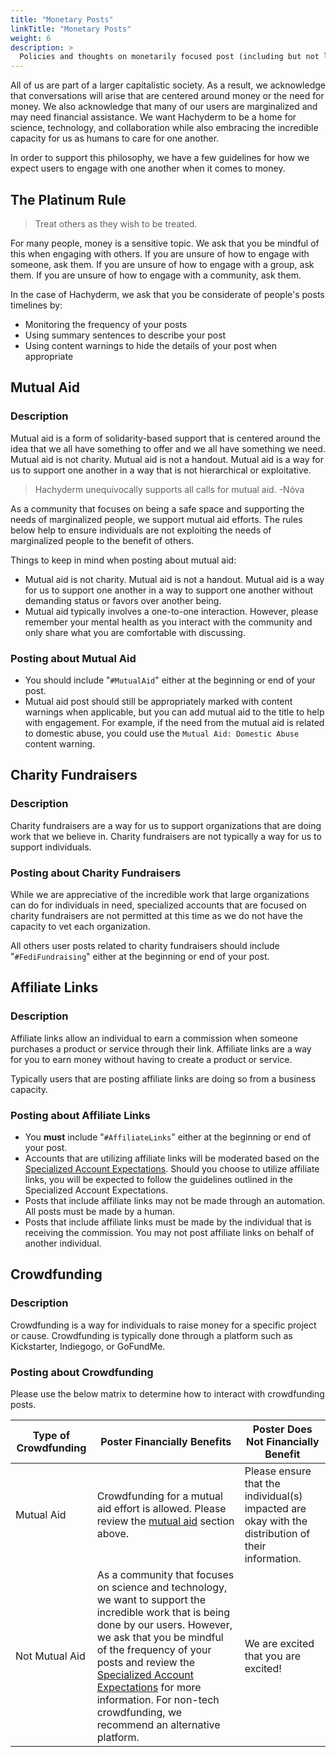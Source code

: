 ```yaml
---
title: "Monetary Posts"
linkTitle: "Monetary Posts"
weight: 6
description: >
  Policies and thoughts on monetarily focused post (including but not limited to: mutual aid, charity fundraisers, affiliate links), and its relationship to Hachyderm users and marginalized communities.
---
```


All of us are part of a larger capitalistic society. As a result, we acknowledge that conversations will arise that are centered around money or the need for money. We also acknowledge that many of our users are marginalized and may need financial assistance.
We want Hachyderm to be a home for science, technology, and collaboration while also embracing the incredible capacity for us as humans to care for one another.

In order to support this philosophy, we have a few guidelines for how we expect users to engage with one another when it comes to money.

## The Platinum Rule

> Treat others as they wish to be treated.

For many people, money is a sensitive topic. We ask that you be mindful of this when engaging with others. If you are unsure of how to engage with someone, ask them. If you are unsure of how to engage with a group, ask them. If you are unsure of how to engage with a community, ask them.

In the case of Hachyderm, we ask that you be considerate of people's posts timelines by:
- Monitoring the frequency of your posts
- Using summary sentences to describe your post
- Using content warnings to hide the details of your post when appropriate

## Mutual Aid

### Description

Mutual aid is a form of solidarity-based support that is centered around the idea that we all have something to offer and we all have something we need. Mutual aid is not charity. Mutual aid is not a handout. Mutual aid is a way for us to support one another in a way that is not hierarchical or exploitative.

> Hachyderm unequivocally supports all calls for mutual aid. -Nóva

As a community that focuses on being a safe space and supporting the needs of marginalized people, we support mutual aid efforts. The rules below help to ensure individuals are not exploiting the needs of marginalized people to the benefit of others.

Things to keep in mind when posting about mutual aid:
- Mutual aid is not charity. Mutual aid is not a handout. Mutual aid is a way for us to support one another in a way to support one another without demanding status or favors over another being.
- Mutual aid typically involves a one-to-one interaction. However, please remember your mental health as you interact with the community and only share what you are comfortable with discussing.

### Posting about Mutual Aid

- You should include "`#MutualAid`" either at the beginning or end of your post.
- Mutual aid post should still be appropriately marked with content warnings when applicable, but you can add mutual aid to the title to help with engagement. For example, if the need from the mutual aid is related to domestic abuse, you could use the `Mutual Aid: Domestic Abuse` content warning.

## Charity Fundraisers

### Description

Charity fundraisers are a way for us to support organizations that are doing work that we believe in. Charity fundraisers are not typically a way for us to support individuals.

### Posting about Charity Fundraisers

While we are appreciative of the incredible work that large organizations can do for individuals in need, specialized accounts that are focused on charity fundraisers are not permitted at this time as we do not have the capacity to vet each organization.

All others user posts related to charity fundraisers should include "`#FediFundraising`" either at the beginning or end of your post.

## Affiliate Links

### Description

Affiliate links allow an individual to earn a commission when someone purchases a product or service through their link. Affiliate links are a way for you to earn money without having to create a product or service.

Typically users that are posting affiliate links are doing so from a business capacity.

### Posting about Affiliate Links

- You **must** include "`#AffiliateLinks`" either at the beginning or end of your post.
- Accounts that are utilizing affiliate links will be moderated based on the [Specialized Account Expectations](/docs/account-types/covenant/). Should you choose to utilize affiliate links, you will be expected to follow the guidelines outlined in the Specialized Account Expectations.
- Posts that include affiliate links may not be made through an automation. All posts must be made by a human.
- Posts that include affiliate links must be made by the individual that is receiving the commission. You may not post affiliate links on behalf of another individual.

## Crowdfunding

### Description

Crowdfunding is a way for individuals to raise money for a specific project or cause. Crowdfunding is typically done through a platform such as Kickstarter, Indiegogo, or GoFundMe.

### Posting about Crowdfunding

Please use the below matrix to determine how to interact with crowdfunding posts.

| Type of Crowdfunding | Poster Financially Benefits | Poster Does Not Financially Benefit |
| --- | --- | --- |
| Mutual Aid | Crowdfunding for a mutual aid effort is allowed. Please review the [mutual aid](#mutual-aid) section above. | Please ensure that the individual(s) impacted are okay with the distribution of their information. |
| Not Mutual Aid | As a community that focuses on science and technology, we want to support the incredible work that is being done by our users. However, we ask that you be mindful of the frequency of your posts and review the [Specialized Account Expectations](/docs/account-types/covenant/) for more information. For non-tech crowdfunding, we recommend an alternative platform. | We are excited that you are excited! |